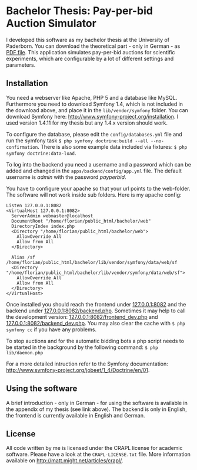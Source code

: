 # Bachelor Thesis: Pay-per-bid Auction Simulator

I developed this software as my bachelor thesis at the University of Paderborn. You can download the theoretical part  - only in German - as [PDF file](http://www.mendeley.com/profiles/florian-stallmann/ "My Mendeley profile with the download of my bachelor thesis").
This application simulates pay-per-bid auctions for scientific experiments, which are configurable by a lot of different settings and parameters.

## Installation

You need a webserver like Apache, PHP 5 and a database like MySQL. Furthermore you need to download Symfony 1.4, which is not included in the download above, and place it in the `lib/vendor/symfony` folder. You can download Symfony here: http://www.symfony-project.org/installation. I used version 1.4.11 for my thesis but any 1.4.x version should work.

To configure the database, please edit the `config/databases.yml` file and run the symfony task `$ php symfony doctrine:build --all --no-confirmation`. There is also some example data included via fixtures: `$ php symfony doctrine:data-load`.

To log into the backend you need a username and a password which can be added and changed in the `apps/backend/config/app.yml` file. The default username is *admin* with the password *payperbid*.

You have to configure your apache so that your url points to the web-folder. The software will not work inside sub folders. Here is my apache config:

    Listen 127.0.0.1:8082
    <VirtualHost 127.0.0.1:8082>
      ServerAdmin webmaster@localhost
      DocumentRoot "/home/florian/public_html/bachelor/web"
      DirectoryIndex index.php
      <Directory "/home/florian/public_html/bachelor/web">
        AllowOverride All
        Allow from All
      </Directory>
      
      Alias /sf /home/florian/public_html/bachelor/lib/vendor/symfony/data/web/sf
      <Directory "/home/florian/public_html/bachelor/lib/vendor/symfony/data/web/sf">
        AllowOverride All
        Allow from All
      </Directory>
    </VirtualHost>

Once installed you should reach the frontend under [127.0.0.1:8082](http://127.0.0.1:8082) and the backend under [127.0.0.1:8082/backend.php](http://127.0.0.1:8082/backend.php). Sometimes it may help to call the development version: [127.0.0.1:8082/frontend_dev.php](http://127.0.0.1:8082/frontend_dev.php) and [127.0.0.1:8082/backend_dev.php](http://127.0.0.1:8082/backend_dev.php). You may also clear the cache with `$ php symfony cc` if you have any problems.

To stop auctions and for the automatic bidding bots a php script needs to be started in the background by the following command: `$ php lib/daemon.php`

For a more detailed intruction refer to the Symfony documentation: http://www.symfony-project.org/jobeet/1_4/Doctrine/en/01.

## Using the software

A brief introduction - only in German - for using the software is available in the appendix of my thesis (see link above). The backend is only in English, the frontend is currently available in English and German.

## License

All code written by me is licensed under the CRAPL license for academic software. Please have a look at the `CRAPL-LICENSE.txt` file. More information available on http://matt.might.net/articles/crapl/.

